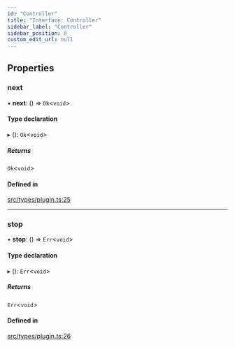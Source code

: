 ```yaml
---
id: "Controller"
title: "Interface: Controller"
sidebar_label: "Controller"
sidebar_position: 0
custom_edit_url: null
---
```


## Properties

### next

• **next**: () => `Ok`<`void`\>

#### Type declaration

▸ (): `Ok`<`void`\>

##### Returns

`Ok`<`void`\>

#### Defined in

[src/types/plugin.ts:25](https://github.com/sern-handler/handler/blob/33f1446/src/types/plugin.ts#L25)

___

### stop

• **stop**: () => `Err`<`void`\>

#### Type declaration

▸ (): `Err`<`void`\>

##### Returns

`Err`<`void`\>

#### Defined in

[src/types/plugin.ts:26](https://github.com/sern-handler/handler/blob/33f1446/src/types/plugin.ts#L26)
